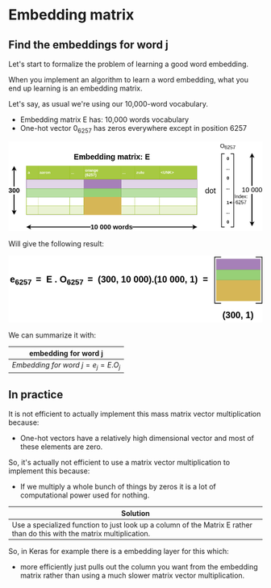 # Embedding matrix

## Find the embeddings for word j

Let's start to formalize the problem of learning a good word embedding.

When you implement an algorithm to learn a word embedding, what you end up learning is an embedding matrix.

Let's say, as usual we're using our 10,000-word vocabulary.

- Embedding matrix E has: 10,000 words vocabulary
- One-hot vector $0_{6257}$ has zeros everywhere except in position 6257

![embedding matrix 1](img/embedding_matrix1.png)

Will give the following result:

![embedding matrix 2](img/embedding_matrix2.png)

We can summarize it with:

| embedding for word j |
|----------------------|
| $Embedding\ for\ word\ j = e_j = E . O_{j}$ |

## In practice

It is not efficient to actually implement this mass matrix vector multiplication because:

- One-hot vectors have a relatively high dimensional vector and most of these elements are zero.

So, it's actually not efficient to use a matrix vector multiplication to implement this because:

- If we multiply a whole bunch of things by zeros it is a lot of computational power used for nothing.

| Solution |
|----------|
| Use a specialized function to just look up a column of the Matrix E rather than do this with the matrix multiplication. |

So, in Keras for example there is a embedding layer for this which:

- more efficiently just pulls out the column you want from the embedding matrix rather than using a much slower matrix vector multiplication.
